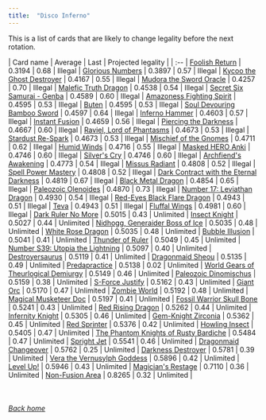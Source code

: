 ```yaml
---
title:  "Disco Inferno"
---
```


This is a list of cards that are likely to change legality before the next rotation.

| Card name | Average | Last | Projected legality |
| :-- |
[Foolish Return](https://db.ygoprodeck.com/card/?search=Foolish%20Return) | 0.3194 | 0.68 | Illegal |
[Glorious Numbers](https://db.ygoprodeck.com/card/?search=Glorious%20Numbers) | 0.3897 | 0.57 | Illegal |
[Kycoo the Ghost Destroyer](https://db.ygoprodeck.com/card/?search=Kycoo%20the%20Ghost%20Destroyer) | 0.4167 | 0.55 | Illegal |
[Mudora the Sword Oracle](https://db.ygoprodeck.com/card/?search=Mudora%20the%20Sword%20Oracle) | 0.4257 | 0.70 | Illegal |
[Malefic Truth Dragon](https://db.ygoprodeck.com/card/?search=Malefic%20Truth%20Dragon) | 0.4538 | 0.54 | Illegal |
[Secret Six Samurai - Genba](https://db.ygoprodeck.com/card/?search=Secret%20Six%20Samurai%20-%20Genba) | 0.4589 | 0.60 | Illegal |
[Amazoness Fighting Spirit](https://db.ygoprodeck.com/card/?search=Amazoness%20Fighting%20Spirit) | 0.4595 | 0.53 | Illegal |
[Buten](https://db.ygoprodeck.com/card/?search=Buten) | 0.4595 | 0.53 | Illegal |
[Soul Devouring Bamboo Sword](https://db.ygoprodeck.com/card/?search=Soul%20Devouring%20Bamboo%20Sword) | 0.4597 | 0.64 | Illegal |
[Inferno Hammer](https://db.ygoprodeck.com/card/?search=Inferno%20Hammer) | 0.4603 | 0.57 | Illegal |
[Instant Fusion](https://db.ygoprodeck.com/card/?search=Instant%20Fusion) | 0.4659 | 0.56 | Illegal |
[Piercing the Darkness](https://db.ygoprodeck.com/card/?search=Piercing%20the%20Darkness) | 0.4667 | 0.60 | Illegal |
[Raviel, Lord of Phantasms](https://db.ygoprodeck.com/card/?search=Raviel,%20Lord%20of%20Phantasms) | 0.4673 | 0.53 | Illegal |
[Stardust Re-Spark](https://db.ygoprodeck.com/card/?search=Stardust%20Re-Spark) | 0.4673 | 0.53 | Illegal |
[Mischief of the Gnomes](https://db.ygoprodeck.com/card/?search=Mischief%20of%20the%20Gnomes) | 0.4711 | 0.62 | Illegal |
[Humid Winds](https://db.ygoprodeck.com/card/?search=Humid%20Winds) | 0.4716 | 0.55 | Illegal |
[Masked HERO Anki](https://db.ygoprodeck.com/card/?search=Masked%20HERO%20Anki) | 0.4746 | 0.60 | Illegal |
[Silver's Cry](https://db.ygoprodeck.com/card/?search=Silver's%20Cry) | 0.4746 | 0.60 | Illegal |
[Archfiend's Awakening](https://db.ygoprodeck.com/card/?search=Archfiend's%20Awakening) | 0.4773 | 0.54 | Illegal |
[Missus Radiant](https://db.ygoprodeck.com/card/?search=Missus%20Radiant) | 0.4808 | 0.52 | Illegal |
[Spell Power Mastery](https://db.ygoprodeck.com/card/?search=Spell%20Power%20Mastery) | 0.4808 | 0.52 | Illegal |
[Dark Contract with the Eternal Darkness](https://db.ygoprodeck.com/card/?search=Dark%20Contract%20with%20the%20Eternal%20Darkness) | 0.4819 | 0.67 | Illegal |
[Black Metal Dragon](https://db.ygoprodeck.com/card/?search=Black%20Metal%20Dragon) | 0.4854 | 0.65 | Illegal |
[Paleozoic Olenoides](https://db.ygoprodeck.com/card/?search=Paleozoic%20Olenoides) | 0.4870 | 0.73 | Illegal |
[Number 17: Leviathan Dragon](https://db.ygoprodeck.com/card/?search=Number%2017:%20Leviathan%20Dragon) | 0.4930 | 0.54 | Illegal |
[Red-Eyes Black Flare Dragon](https://db.ygoprodeck.com/card/?search=Red-Eyes%20Black%20Flare%20Dragon) | 0.4943 | 0.51 | Illegal |
[Teva](https://db.ygoprodeck.com/card/?search=Teva) | 0.4943 | 0.51 | Illegal |
[Fluffal Wings](https://db.ygoprodeck.com/card/?search=Fluffal%20Wings) | 0.4981 | 0.60 | Illegal |
[Dark Ruler No More](https://db.ygoprodeck.com/card/?search=Dark%20Ruler%20No%20More) | 0.5015 | 0.43 | Unlimited |
[Insect Knight](https://db.ygoprodeck.com/card/?search=Insect%20Knight) | 0.5027 | 0.44 | Unlimited |
[Nidhogg, Generaider Boss of Ice](https://db.ygoprodeck.com/card/?search=Nidhogg,%20Generaider%20Boss%20of%20Ice) | 0.5035 | 0.48 | Unlimited |
[White Rose Dragon](https://db.ygoprodeck.com/card/?search=White%20Rose%20Dragon) | 0.5035 | 0.48 | Unlimited |
[Bubble Illusion](https://db.ygoprodeck.com/card/?search=Bubble%20Illusion) | 0.5041 | 0.41 | Unlimited |
[Thunder of Ruler](https://db.ygoprodeck.com/card/?search=Thunder%20of%20Ruler) | 0.5049 | 0.45 | Unlimited |
[Number S39: Utopia the Lightning](https://db.ygoprodeck.com/card/?search=Number%20S39:%20Utopia%20the%20Lightning) | 0.5097 | 0.40 | Unlimited |
[Destroyersaurus](https://db.ygoprodeck.com/card/?search=Destroyersaurus) | 0.5119 | 0.41 | Unlimited |
[Dragonmaid Sheou](https://db.ygoprodeck.com/card/?search=Dragonmaid%20Sheou) | 0.5135 | 0.49 | Unlimited |
[Predapractice](https://db.ygoprodeck.com/card/?search=Predapractice) | 0.5138 | 0.02 | Unlimited |
[World Gears of Theurlogical Demiurgy](https://db.ygoprodeck.com/card/?search=World%20Gears%20of%20Theurlogical%20Demiurgy) | 0.5149 | 0.46 | Unlimited |
[Paleozoic Dinomischus](https://db.ygoprodeck.com/card/?search=Paleozoic%20Dinomischus) | 0.5159 | 0.38 | Unlimited |
[S-Force Justify](https://db.ygoprodeck.com/card/?search=S-Force%20Justify) | 0.5162 | 0.43 | Unlimited |
[Giant Orc](https://db.ygoprodeck.com/card/?search=Giant%20Orc) | 0.5170 | 0.47 | Unlimited |
[Zombie World](https://db.ygoprodeck.com/card/?search=Zombie%20World) | 0.5192 | 0.48 | Unlimited |
[Magical Musketeer Doc](https://db.ygoprodeck.com/card/?search=Magical%20Musketeer%20Doc) | 0.5197 | 0.41 | Unlimited |
[Fossil Warrior Skull Bone](https://db.ygoprodeck.com/card/?search=Fossil%20Warrior%20Skull%20Bone) | 0.5241 | 0.43 | Unlimited |
[Red Rising Dragon](https://db.ygoprodeck.com/card/?search=Red%20Rising%20Dragon) | 0.5262 | 0.44 | Unlimited |
[Infernity Knight](https://db.ygoprodeck.com/card/?search=Infernity%20Knight) | 0.5305 | 0.46 | Unlimited |
[Gem-Knight Zirconia](https://db.ygoprodeck.com/card/?search=Gem-Knight%20Zirconia) | 0.5362 | 0.45 | Unlimited |
[Red Sprinter](https://db.ygoprodeck.com/card/?search=Red%20Sprinter) | 0.5376 | 0.42 | Unlimited |
[Howling Insect](https://db.ygoprodeck.com/card/?search=Howling%20Insect) | 0.5405 | 0.47 | Unlimited |
[The Phantom Knights of Rusty Bardiche](https://db.ygoprodeck.com/card/?search=The%20Phantom%20Knights%20of%20Rusty%20Bardiche) | 0.5484 | 0.47 | Unlimited |
[Spright Jet](https://db.ygoprodeck.com/card/?search=Spright%20Jet) | 0.5541 | 0.46 | Unlimited |
[Dragonmaid Changeover](https://db.ygoprodeck.com/card/?search=Dragonmaid%20Changeover) | 0.5762 | 0.25 | Unlimited |
[Darkness Destroyer](https://db.ygoprodeck.com/card/?search=Darkness%20Destroyer) | 0.5781 | 0.39 | Unlimited |
[Vera the Vernusylph Goddess](https://db.ygoprodeck.com/card/?search=Vera%20the%20Vernusylph%20Goddess) | 0.5896 | 0.42 | Unlimited |
[Level Up!](https://db.ygoprodeck.com/card/?search=Level%20Up!) | 0.5946 | 0.43 | Unlimited |
[Magician's Restage](https://db.ygoprodeck.com/card/?search=Magician's%20Restage) | 0.7110 | 0.36 | Unlimited |
[Non-Fusion Area](https://db.ygoprodeck.com/card/?search=Non-Fusion%20Area) | 0.8265 | 0.32 | Unlimited |

<br>

###### [Back home](index)